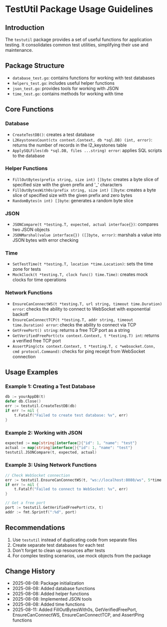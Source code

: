 # TestUtil Package Usage Guidelines

## Introduction
The `testutil` package provides a set of useful functions for application testing. It consolidates common test utilities, simplifying their use and maintenance.

## Package Structure
- `database_test.go`: contains functions for working with test databases
- `helpers_test.go`: includes useful helper functions
- `json_test.go`: provides tools for working with JSON
- `time_test.go`: contains methods for working with time

## Core Functions

### Database
- `CreateTestDB()`: creates a test database
- `L2KeystonesCount(ctx context.Context, db *sql.DB) (int, error)`: returns the number of records in the l2_keystones table
- `ApplySQLFiles(db *sql.DB, files ...string) error`: applies SQL scripts to the database

### Helper Functions
- `FillOutBytes(prefix string, size int) []byte`: creates a byte slice of specified size with the given prefix and '_' characters
- `FillOutBytesWith0s(prefix string, size int) []byte`: creates a byte slice of specified size with the given prefix and zero bytes
- `RandomBytes(n int) []byte`: generates a random byte slice

### JSON
- `JSONCompare(t *testing.T, expected, actual interface{})`: compares two JSON objects
- `JSONMarshal(value interface{}) ([]byte, error)`: marshals a value into JSON bytes with error checking

### Time
- `SetTestTime(t *testing.T, location *time.Location)`: sets the time zone for tests
- `MockClock(t *testing.T, clock func() time.Time)`: creates mock clocks for time operations

### Network Functions
- `EnsureCanConnectWS(t *testing.T, url string, timeout time.Duration) error`: checks the ability to connect to WebSocket with exponential backoff
- `EnsureCanConnectTCP(t *testing.T, addr string, timeout time.Duration) error`: checks the ability to connect via TCP
- `GetFreePort() string`: returns a free TCP port as a string
- `GetVerifiedFreePort(ctx context.Context, t *testing.T) int`: returns a verified free TCP port
- `AssertPing(ctx context.Context, t *testing.T, c *websocket.Conn, cmd protocol.Command)`: checks for ping receipt from WebSocket connection

## Usage Examples

### Example 1: Creating a Test Database
```go
db := yourAppDB(t)
defer db.Close()
err := testutil.CreateTestDB(db)
if err != nil {
    t.Fatalf("Failed to create test database: %v", err)
}
```

### Example 2: Working with JSON
```go
expected := map[string]interface{}{"id": 1, "name": "test"}
actual := map[string]interface{}{"id": 1, "name": "test"}
testutil.JSONCompare(t, expected, actual)
```

### Example 3: Using Network Functions
```go
// Check WebSocket connection
err := testutil.EnsureCanConnectWS(t, "ws://localhost:8080/ws", 5*time.Second)
if err != nil {
    t.Fatalf("Failed to connect to WebSocket: %v", err)
}

// Get a free port
port := testutil.GetVerifiedFreePort(ctx, t)
addr := fmt.Sprintf(":%d", port)
```

## Recommendations
1. Use `testutil` instead of duplicating code from separate files
2. Create separate test databases for each test
3. Don't forget to clean up resources after tests
4. For complex testing scenarios, use mock objects from the package

## Change History
- 2025-08-08: Package initialization
- 2025-08-08: Added database functions
- 2025-08-08: Added helper functions
- 2025-08-08: Implemented JSON tools
- 2025-08-08: Added time functions
- 2025-08-11: Added FillOutBytesWith0s, GetVerifiedFreePort, EnsureCanConnectWS, EnsureCanConnectTCP, and AssertPing functions
